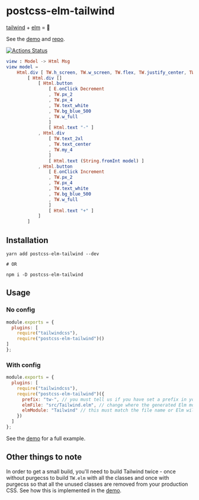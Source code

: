 # postcss-elm-tailwind

[tailwind](https://tailwindcss.com) + [elm](http://elm-lang.org) = :rocket:

See the [demo](https://postcss-elm-tailwind-demo.onrender.com/) and [repo](https://github.com/monty5811/postcss-elm-tailwind/tree/master/demo).

[![Actions Status](https://github.com/monty5811/postcss-elm-tailwind/workflows/Node%20CI/badge.svg)](https://github.com/monty5811/postcss-elm-tailwind/actions)

```elm
view : Model -> Html Msg
view model =
    Html.div [ TW.h_screen, TW.w_screen, TW.flex, TW.justify_center, TW.items_center, TW.bg_gray_200 ]
        [ Html.div []
            [ Html.button
                [ E.onClick Decrement
                , TW.px_2
                , TW.px_4
                , TW.text_white
                , TW.bg_blue_500
                , TW.w_full
                ]
                [ Html.text "-" ]
            , Html.div
                [ TW.text_2xl
                , TW.text_center
                , TW.my_4
                ]
                [ Html.text (String.fromInt model) ]
            , Html.button
                [ E.onClick Increment
                , TW.px_2
                , TW.px_4
                , TW.text_white
                , TW.bg_blue_500
                , TW.w_full
                ]
                [ Html.text "+" ]
            ]
        ]
```

## Installation

```
yarn add postcss-elm-tailwind --dev

# OR

npm i -D postcss-elm-tailwind
```

## Usage

### No config

```js
module.exports = {
  plugins: [
    require("tailwindcss"),
    require("postcss-elm-tailwind")()
]
};
```

### With config

```js
module.exports = {
  plugins: [
    require("tailwindcss"),
    require("postcss-elm-tailwind")({
      prefix: "tw-", // you must tell us if you have set a prefix in your tailwind.config.js
      elmFile: "src/Tailwind.elm", // change where the generated Elm module is saved
      elmModule: "Tailwind" // this must match the file name or Elm will complain
    })
  ]
};
```

See the [demo](https://github.com/monty5811/postcss-elm-tailwind/tree/master/demo) for a full example.

## Other things to note

In order to get a small build, you'll need to build Tailwind twice - once
without purgecss to build `TW.elm` with all the classes and once with purgecss
so that all the unused classes are removed from your production CSS.
See how this is implemented in the [demo](https://github.com/monty5811/postcss-elm-tailwind/blob/master/demo/package.json#L20).
